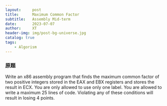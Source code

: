 ```yaml
---
layout:     post
title:      Maximum Common Factor
subtitle:   Assembly Mid-term
date:       2023-07-07
author:     XT
header-img: img/post-bg-universe.jpg
catalog: true
tags:
    - Algorism
---
```



### 原题 
Write an x86 assembly program that finds the maximum common factor of two positive integers stored in the EAX and EBX registers and stores the result in ECX. You are only allowed to use only one label. You are allowed to write a maximum 25 lines of code. Violating any of these conditions will result in losing 4 points.

